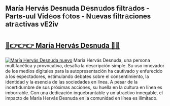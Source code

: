 ## María Hervás Desnuda D𝚎sn𝚞dos filtr𝚊dos - Parts-uuI Vid𝚎os f𝚘tos - N𝚞evas filtr𝚊ciones atr𝚊ctivas vE2iv

# <h2><a href="http://mbboil0.tromn.icu/?c=Mar%c3%ada+Herv%c3%a1s+Desnuda">🔗👉👉👉 María Hervás Desnuda 🔗🔗</a></h2>

[![María Hervás Desnuda nuevo](https://i.imgur.com/pEAQMta.gif)](http://mbboil0.tromn.icu/?c=Mar%c3%ada+Herv%c3%a1s+Desnuda)
María Hervás Desnuda, una persona multifacética y provocativa, desafía la descripción simple. Su uso innovador de los medios digitales para la autopresentación ha cautivado y enfurecido a los espectadores, estimulando debates sobre el consentimiento, la identidad y la esencia de las sociedades en línea. A pesar de la incertidumbre de sus próximas acciones, su huella en la cultura en línea es imborrable. Con una dedicación inquebrantable y un atractivo innegable, el impacto de María Hervás Desnuda en la comunidad en línea es ilimitado.
